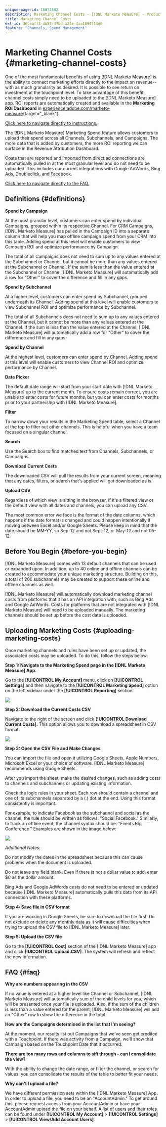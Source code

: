 ```yaml
---
unique-page-id: 18874602
description: Marketing Channel Costs - [!DNL Marketo Measure] - Product Documentation
title: Marketing Channel Costs
exl-id: 36ccaff3-db55-47bd-a24e-4aa1894f13e0
feature: "Channels, Spend Management"
---
```

# Marketing Channel Costs {#marketing-channel-costs}

One of the most fundamental benefits of using [!DNL Marketo Measure] is the ability to connect marketing efforts directly to the impact on revenue--with as much granularity as desired. It is possible to see return on investment at the touchpoint level. To take advantage of this benefit, channel costs simply need to be uploaded to the [!DNL Marketo Measure] app. ROI reports are automatically created and available in the **Marketing ROI Dashboard** in [experience.adobe.com/marketo-measure](https://experience.adobe.com/marketo-measure){target="_blank"}.

[Click here to navigate directly to instructions.](/help/marketing-spend/spend-management/marketing-channel-costs.md#uploading-marketing-costs)

The [!DNL Marketo Measure] Marketing Spend feature allows customers to upload their spend across all Channels, Subchannels, and Campaigns. The more data that is added by customers, the more ROI reporting we can surface in the Revenue Attribution Dashboard.

Costs that are reported and imported from direct ad connections are automatically pulled in at the most granular level and do not need to be uploaded. This includes our current integrations with Google AdWords, Bing Ads, Doubleclick, and Facebook.

[Click here to navigate directly to the FAQ.](/help/marketing-spend/spend-management/marketing-channel-costs.md#faq)

## Definitions {#definitions}

**Spend by Campaign**

At the most granular level, customers can enter spend by individual Campaigns, grouped within its respective Channel. For CRM Campaigns, [!DNL Marketo Measure] has pulled in the Campaign ID into a separate column that will help you map offline campaign spend from your CRM into this table. Adding spend at this level will enable customers to view Campaign ROI and optimize performance by Campaign.

The total of all Campaigns does not need to sum up to any values entered at the Subchannel or Channel, but it cannot be more than any values entered at the Subchannel or Channel. If the sum is less than the value entered at the Subchannel or Channel, [!DNL Marketo Measure] will automatically add a row for "Other" to cover the difference and fill in any gaps.

**Spend by Subchannel**

At a higher level, customers can enter spend by Subchannel, grouped underneath its Channel. Adding spend at this level will enable customers to view Subchannel ROI and optimize performance by Subchannel.

The total of all Subchannels does not need to sum up to any values entered at the Channel, but it cannot be more than any values entered at the Channel. If the sum is less than the value entered at the Channel, [!DNL Marketo Measure] will automatically add a row for "Other" to cover the difference and fill in any gaps.

**Spend by Channel**

At the highest level, customers can enter spend by Channel. Adding spend at this level will enable customers to view Channel ROI and optimize performance by Channel.

**Date Picker**

The default date range will start from your start date with [!DNL Marketo Measure] up to the current month. To ensure costs remain correct, you are unable to enter costs for future months, but you can enter costs for months prior to your partnership with [!DNL Marketo Measure].

**Filter**

To narrow down your results in the Marketing Spend table, select a Channel at the top to filter out other channels. This is helpful when you have a team focused on a singular channel.

**Search**

Use the Search box to find matched text from Channels, Subchannels, or Campaigns.

**Download Current Costs**

The downloaded CSV will pull the results from your current screen, meaning that any dates, filters, or search that's applied will get downloaded as is.

**Upload CSV**

Regardless of which view is sitting in the browser, if it's a filtered view or the default view with all dates and channels, you can upload any CSV.

The most common error we face is the format of the date columns, which happens if the date format is changed and could happen intentionally if moving between Excel and/or Google Sheets. Please keep in mind that the date should be MM-YY, so Sep-12 and not Sept-12, or May-12 and not 05-12.

## Before You Begin {#before-you-begin}

[!DNL Marketo Measure] comes with 13 default channels that can be used or expanded upon. In addition, up to 40 online and offline channels can be created to accommodate your unique marketing structure. Building on this, a total of 200 subchannels may be created to support these online and offline channels as well.

[!DNL Marketo Measure] will automatically download marketing channel costs from platforms that it has an API integration with, such as Bing Ads and Google AdWords. Costs for platforms that are not integrated with [!DNL Marketo Measure] will need to be uploaded manually. The marketing channels should be set up before the cost data is uploaded.

## Uploading Marketing Costs {#uploading-marketing-costs}

Once marketing channels and rules have been set up or updated, the associated costs may be uploaded. To do this, follow the steps below:

**Step 1: Navigate to the Marketing Spend page in the [!DNL Marketo Measure] App.**

Go to the **[!UICONTROL My Account]** menu, click on **[!UICONTROL Settings]** and then navigate to the **[!UICONTROL Marketing Spend]** option on the left sidebar under the **[!UICONTROL Reporting]** section.

![](assets/1.png)

**Step 2: Download the Current Costs CSV**

Navigate to the right of the screen and click **[!UICONTROL Download Current Costs].** This option allows you to download a spreadsheet in CSV format.

![](assets/2.png)

**Step 3: Open the CSV File and Make Changes**

You can import the file and open it utilizing Google Sheets, Apple Numbers, Microsoft Excel or your choice of software. [!DNL Marketo Measure] recommends using Google Sheets.

After you import the sheet, make the desired changes, such as adding costs to channels and subchannels or updating existing information.

Check the logic rules in your sheet. Each row should contain a channel and one of its subchannels separated by a (.) dot at the end. Using this format consistently is important.

For example, to indicate Facebook as the subchannel and social as the channel, the rule should be written as follows: "Social.Facebook." Similarly, to track an offline event, the channel syntax should be: "Events.Big Conference." Examples are shown in the image below:

![](assets/3.png)  

_Additional Notes_:

Do not modify the dates in the spreadsheet because this can cause problems when the document is uploaded.

Do not leave any field blank. Even if there is not a dollar value to add, enter $0 as the dollar amount.

Bing Ads and Google AdWords costs do not need to be entered or updated because [!DNL Marketo Measure] automatically pulls this data from its API connection with these platforms.

**Step 4: Save file in CSV format**

If you are working in Google Sheets, be sure to download the file first. Do not exclude or delete any monthly data as it will cause difficulties when trying to upload the CSV file to [!DNL Marketo Measure] later.

**Step 5: Upload the CSV file**

Go to the **[!UICONTROL Cost]** section of the [!DNL Marketo Measure] app and click **[!UICONTROL Upload.CSV]**. The system will refresh and reflect the new information.

## FAQ {#faq}

**Why are numbers appearing in the CSV**

If no value is entered at a higher level like Channel or Subchannel, [!DNL Marketo Measure] will automatically sum of the child levels for you, which will be presented once your file is uploaded. Also, if the sum of the children is less than a value entered for the parent, [!DNL Marketo Measure] will add an "Other" row to show the difference in the total.

**How are the Campaigns determined in the list that I'm seeing?**

At the moment, our results list out Campaigns that we've seen get credited with a Touchpoint. If there was activity from a Campaign, we'll show that Campaign based on the Touchpoint Date that it occurred.

**There are too many rows and columns to sift through - can I consolidate the view?**

With the ability to change the date range, or filter the channel, or search for values, you can consolidate the results of the table to better fit your needs.

**Why can't I upload a file?**

We have different permission sets within the [!DNL Marketo Measure] App. In order to upload a file, you need to be an "AccountAdmin." To get around this, please request access from your AccountAdmin or have your AccountAdmin upload the file on your behalf. A list of users and their roles can be found under **[!UICONTROL My Account]** > **[!UICONTROL Settings]** > **[!UICONTROL View/Add Account Users]**.
